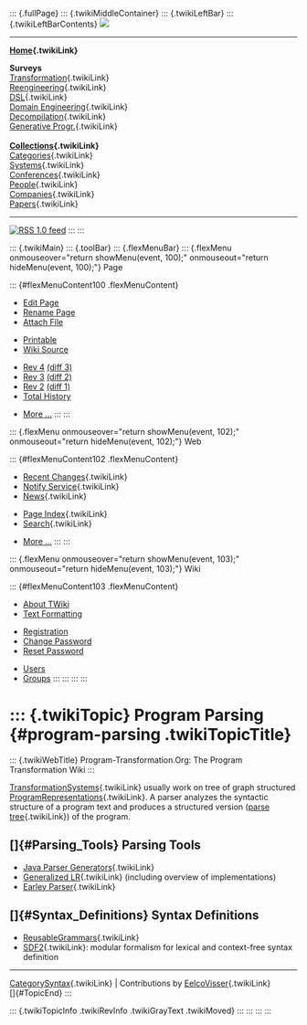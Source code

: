 ::: {.fullPage}
::: {.twikiMiddleContainer}
::: {.twikiLeftBar}
::: {.twikiLeftBarContents}
![](../pub/transformation.gif)

------------------------------------------------------------------------

**[Home](WebHome){.twikiLink}**

**Surveys**\
[Transformation](ProgramTransformation){.twikiLink}\
[Reengineering](ReengineeringWiki){.twikiLink}\
[DSL](DomainSpecificLanguages){.twikiLink}\
[Domain Engineering](DomainEngineering){.twikiLink}\
[Decompilation](DeCompilation){.twikiLink}\
[Generative Progr.](GenerativeProgrammingWiki){.twikiLink}\
\
**[Collections](CategoryCollection){.twikiLink}**\
[Categories](CategoryCategory){.twikiLink}\
[Systems](TransformationSystems){.twikiLink}\
[Conferences](TransformationConferences){.twikiLink}\
[People](TransformationPeople){.twikiLink}\
[Companies](TransformationCompanies){.twikiLink}\
[Papers](CategoryPaper){.twikiLink}

------------------------------------------------------------------------

[![](../pub/rss.gif "RSS 1.0 feed")](WebRss@skin=rss)
:::
:::

::: {.twikiMain}
::: {.toolBar}
::: {.flexMenuBar}
::: {.flexMenu onmouseover="return showMenu(event, 100);" onmouseout="return hideMenu(event, 100);"}
Page

::: {#flexMenuContent100 .flexMenuContent}
-   [Edit
    Page](http://www.program-transformation.org/edit/Transform/ProgramParsing?t=1536826536)
-   [Rename
    Page](http://www.program-transformation.org/rename/Transform/ProgramParsing)
-   [Attach
    File](http://www.program-transformation.org/attach/Transform/ProgramParsing)

<!-- -->

-   [Printable](http://www.program-transformation.org/view/Transform/ProgramParsing?skin=print.pattern)
-   [Wiki
    Source](http://www.program-transformation.org/view/Transform/ProgramParsing?skin=text&raw=on&contenttype=text/plain)

<!-- -->

-   [Rev
    4](http://www.program-transformation.org/view/Transform/ProgramParsing?rev=1.4)
    [(diff 3)](http://www.program-transformation.org/rdiff/Transform/ProgramParsing?rev1=1.4&rev2=1.3)
-   [Rev
    3](http://www.program-transformation.org/view/Transform/ProgramParsing?rev=1.3)
    [(diff 2)](http://www.program-transformation.org/rdiff/Transform/ProgramParsing?rev1=1.3&rev2=1.2)
-   [Rev
    2](http://www.program-transformation.org/view/Transform/ProgramParsing?rev=1.2)
    [(diff 1)](http://www.program-transformation.org/rdiff/Transform/ProgramParsing?rev1=1.2&rev2=1.1)
-   [Total
    History](http://www.program-transformation.org/rdiff/Transform/ProgramParsing)

<!-- -->

-   [More
    \...](http://www.program-transformation.org/oops/Transform/ProgramParsing?template=oopsmore&param1=1.4&param2=1.4)
:::
:::

::: {.flexMenu onmouseover="return showMenu(event, 102);" onmouseout="return hideMenu(event, 102);"}
Web

::: {#flexMenuContent102 .flexMenuContent}
-   [Recent Changes](WebChanges){.twikiLink}
-   [Notify Service](WebNotify){.twikiLink}
-   [News](WebNews){.twikiLink}

<!-- -->

-   [Page Index](WebIndex){.twikiLink}
-   [Search](WebSearch){.twikiLink}

<!-- -->

-   [More
    \...](http://www.program-transformation.org/oops/Transform/ProgramParsing?template=oopsmore&param1=1.4&param2=1.4)
:::
:::

::: {.flexMenu onmouseover="return showMenu(event, 103);" onmouseout="return hideMenu(event, 103);"}
Wiki

::: {#flexMenuContent103 .flexMenuContent}
-   [About
    TWiki](http://www.program-transformation.org/view/TWiki/WebHome)
-   [Text
    Formatting](http://www.program-transformation.org/view/TWiki/TextFormattingRules)

<!-- -->

-   [Registration](http://www.program-transformation.org/view/TWiki/TWikiRegistration)
-   [Change
    Password](http://www.program-transformation.org/view/TWiki/ChangePassword)
-   [Reset
    Password](http://www.program-transformation.org/view/TWiki/ResetPassword)

<!-- -->

-   [Users](http://www.program-transformation.org/view/Main/TWikiUsers)
-   [Groups](http://www.program-transformation.org/view/Main/TWikiGroups)
:::
:::
:::
:::

::: {.twikiTopic}
Program Parsing {#program-parsing .twikiTopicTitle}
===============

::: {.twikiWebTitle}
Program-Transformation.Org: The Program Transformation Wiki
:::

[TransformationSystems](TransformationSystems){.twikiLink} usually work
on tree of graph structured
[ProgramRepresentations](ProgramRepresentation){.twikiLink}. A parser
analyzes the syntactic structure of a program text and produces a
structured version ([parse tree](ParseTree){.twikiLink}) of the program.

[]{#Parsing_Tools} Parsing Tools
--------------------------------

-   [Java Parser Generators](JavaParserGenerators){.twikiLink}
-   [Generalized LR](../Sdf/GeneralizedLR){.twikiLink} (including
    overview of implementations)
-   [Earley Parser](EarleyParser){.twikiLink}

[]{#Syntax_Definitions} Syntax Definitions
------------------------------------------

-   [ReusableGrammars](ReusableGrammars){.twikiLink}
-   [SDF2](../Sdf/WebHome){.twikiLink}: modular formalism for lexical
    and context-free syntax definition

------------------------------------------------------------------------

[CategorySyntax](CategorySyntax){.twikiLink} \| Contributions by
[EelcoVisser](../Main/EelcoVisser){.twikiLink}\
[]{#TopicEnd}
:::

::: {.twikiTopicInfo .twikiRevInfo .twikiGrayText .twikiMoved}
:::
:::
:::
:::
